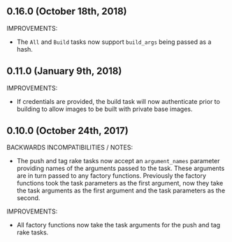 ## 0.16.0 (October 18th, 2018)

IMPROVEMENTS:

* The `All` and `Build` tasks now support `build_args` being passed as a hash.

## 0.11.0 (January 9th, 2018)

IMPROVEMENTS:

* If credentials are provided, the build task will now authenticate prior to
  building to allow images to be built with private base images.

## 0.10.0 (October 24th, 2017)

BACKWARDS INCOMPATIBILITIES / NOTES:

* The push and tag rake tasks now accept an `argument_names` parameter 
  providing names of the arguments passed to the task. These arguments are in 
  turn passed to any factory functions. Previously the factory functions took 
  the task parameters as the first argument, now they take the task arguments 
  as the first argument and the task parameters as the second.

IMPROVEMENTS:

* All factory functions now take the task arguments for the push and tag rake 
  tasks.
